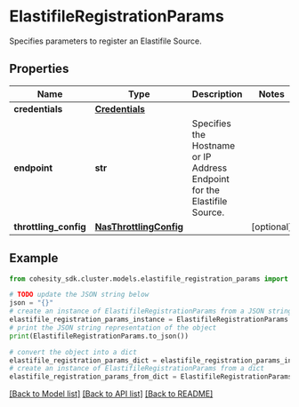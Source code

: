 # ElastifileRegistrationParams

Specifies parameters to register an Elastifile Source.

## Properties

Name | Type | Description | Notes
------------ | ------------- | ------------- | -------------
**credentials** | [**Credentials**](Credentials.md) |  | 
**endpoint** | **str** | Specifies the Hostname or IP Address Endpoint for the Elastifile Source. | 
**throttling_config** | [**NasThrottlingConfig**](NasThrottlingConfig.md) |  | [optional] 

## Example

```python
from cohesity_sdk.cluster.models.elastifile_registration_params import ElastifileRegistrationParams

# TODO update the JSON string below
json = "{}"
# create an instance of ElastifileRegistrationParams from a JSON string
elastifile_registration_params_instance = ElastifileRegistrationParams.from_json(json)
# print the JSON string representation of the object
print(ElastifileRegistrationParams.to_json())

# convert the object into a dict
elastifile_registration_params_dict = elastifile_registration_params_instance.to_dict()
# create an instance of ElastifileRegistrationParams from a dict
elastifile_registration_params_from_dict = ElastifileRegistrationParams.from_dict(elastifile_registration_params_dict)
```
[[Back to Model list]](../README.md#documentation-for-models) [[Back to API list]](../README.md#documentation-for-api-endpoints) [[Back to README]](../README.md)


